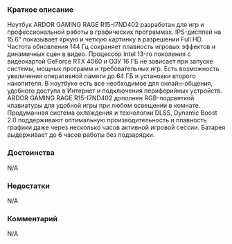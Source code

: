 ### **Краткое описание**
Ноутбук ARDOR GAMING RAGE R15-I7ND402 разработан для игр и профессиональной работы в графических программах. IPS-дисплей на 15.6" показывает яркую и четкую картинку в разрешении Full HD. Частота обновления 144 Гц сохраняет плавность игровых эффектов и динамичных сцен в видео.  Процессор Intel 13-го поколения с видеокартой GeForce RTX 4060 и ОЗУ 16 ГБ не зависает при запуске системы, мощных программ и требовательных игр. Есть возможность увеличения оперативной памяти до 64 ГБ и установки второго накопителя. В ноутбуке есть все необходимое для онлайн-общения, удобного доступа в Интернет и подключения периферийных устройств.  ARDOR GAMING RAGE R15-I7ND402 дополнен RGB-подсветкой клавиатуры для удобной игры при любом освещении в комнате. Продуманная система охлаждения и технологии DLSS, Dynamic Boost 2.0 поддерживают оптимальную производительность и плавность графики даже через несколько часов активной игровой сессии. Батарея выдерживает до 6 часов работы без подзарядки.

### **Достоинства**
N/A

### **Недостатки**
N/A

### **Комментарий**
N/A
